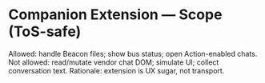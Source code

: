 # Companion Extension — Scope (ToS-safe)
Allowed: handle Beacon files; show bus status; open Action-enabled chats.
Not allowed: read/mutate vendor chat DOM; simulate UI; collect conversation text.
Rationale: extension is UX sugar, not transport.


